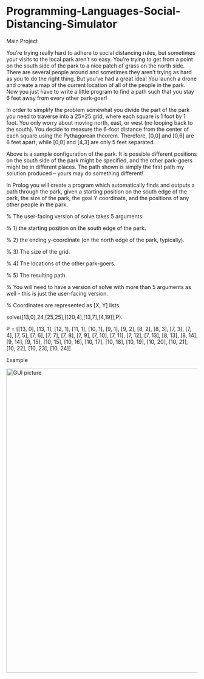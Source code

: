 # Programming-Languages-Social-Distancing-Simulator
Main Project

You’re trying really hard to adhere to social distancing rules, but sometimes your visits to the local park aren’t so easy. You’re trying to get from a point on the
south side of the park to a nice patch of grass on the north side. There are several people around and sometimes they aren’t trying as hard as you to do the right
thing. But you’ve had a great idea! You launch a drone and create a map of the current location of all of the people in the park. Now you just have to write a little
program to find a path such that you stay 6 feet away from every other park-goer!

In order to simplify the problem somewhat you divide the part of the park you need to traverse into a 25×25 grid, where each square is 1 foot by 1 foot. You only 
worry about moving north, east, or west (no looping back to the south). You decide to measure the 6-foot distance from the center of each square using the Pythagorean
theorem. Therefore, [0,0] and [0,6] are 6 feet apart, while [0,0] and [4,3] are only 5 feet separated.

Above is a sample configuration of the park. It is possible different positions on the south side of the park might be specified, and the other park-goers might be
in different places. The path shown is simply the first path my solution produced – yours may do something different!

In Prolog you will create a program which automatically finds and outputs a path through the park, given a starting position on the south edge of the park, the 
size of the park, the goal Y coordinate, and the positions of any other people in the park.

% The user-facing version of solve takes 5 arguments: 

% 1) the starting position on the south edge of the park.

% 2) the ending y-coordinate (on the north edge of the park, typically).

% 3) The size of the grid.

% 4) The locations of the other park-goers.

% 5) The resulting path.

% You will need to have a version of solve with more than 5 arguments as well - this is just the user-facing version. 

% Coordinates are represented as [X, Y] lists.

solve([13,0],24,[25,25],[[20,4],[13,7],[4,19]],P).

P = [[13, 0], [13, 1], [12, 1], [11, 1], [10, 1], [9, 1], [9, 2], [8, 2], [8, 3], [7, 3], [7, 4], [7, 5], [7, 6], [7, 7], [7, 8], [7, 9], [7, 10], [7, 11], [7, 12],
[7, 13], [8, 13], [8, 14], [9, 14], [9, 15], [10, 15], [10, 16], [10, 17], [10, 18], [10, 19], [10, 20], [10, 21], [10, 22], [10, 23], [10, 24]] 

Example

<img width="800" alt="GUI picture" src="https://github.com/umangptl/Programming-Languages-Social-Distancing-Simulator/blob/main/distance.png">

